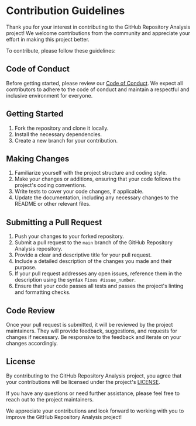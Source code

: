 # Contribution Guidelines
Thank you for your interest in contributing to the GitHub Repository Analysis project! We welcome contributions from the community and appreciate your effort in making this project better.

To contribute, please follow these guidelines:

## Code of Conduct
Before getting started, please review our [Code of Conduct](./CODE_OF_CONDUCT.md). We expect all contributors to adhere to the code of conduct and maintain a respectful and inclusive environment for everyone.

## Getting Started
1. Fork the repository and clone it locally.
2. Install the necessary dependencies.
3. Create a new branch for your contribution.

## Making Changes
1. Familiarize yourself with the project structure and coding style.
2. Make your changes or additions, ensuring that your code follows the project's coding conventions.
3. Write tests to cover your code changes, if applicable.
4. Update the documentation, including any necessary changes to the README or other relevant files.

## Submitting a Pull Request
1. Push your changes to your forked repository.
2. Submit a pull request to the `main` branch of the GitHub Repository Analysis repository.
3. Provide a clear and descriptive title for your pull request.
4. Include a detailed description of the changes you made and their purpose.
5. If your pull request addresses any open issues, reference them in the description using the syntax `Fixes #issue_number`.
6. Ensure that your code passes all tests and passes the project's linting and formatting checks.

## Code Review
Once your pull request is submitted, it will be reviewed by the project maintainers. They will provide feedback, suggestions, and requests for changes if necessary. Be responsive to the feedback and iterate on your changes accordingly.

## License
By contributing to the GitHub Repository Analysis project, you agree that your contributions will be licensed under the project's [LICENSE](./LICENSE).

If you have any questions or need further assistance, please feel free to reach out to the project maintainers.

We appreciate your contributions and look forward to working with you to improve the GitHub Repository Analysis project!